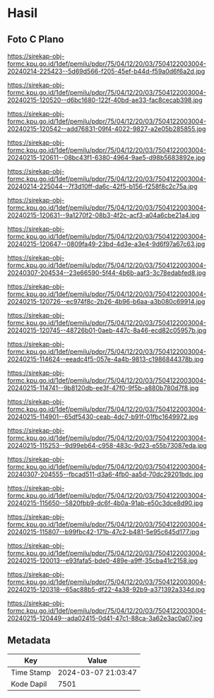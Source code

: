 # Hasil

## Foto C Plano

https://sirekap-obj-formc.kpu.go.id/1def/pemilu/pdpr/75/04/12/20/03/7504122003004-20240214-225423--5d69d566-f205-45ef-b44d-f59a0d6f6a2d.jpg

https://sirekap-obj-formc.kpu.go.id/1def/pemilu/pdpr/75/04/12/20/03/7504122003004-20240215-120520--d6bc1680-122f-40bd-ae33-fac8cecab398.jpg

https://sirekap-obj-formc.kpu.go.id/1def/pemilu/pdpr/75/04/12/20/03/7504122003004-20240215-120542--add76831-09f4-4022-9827-a2e05b285855.jpg

https://sirekap-obj-formc.kpu.go.id/1def/pemilu/pdpr/75/04/12/20/03/7504122003004-20240215-120611--08bc43f1-6380-4964-9ae5-d98b5683892e.jpg

https://sirekap-obj-formc.kpu.go.id/1def/pemilu/pdpr/75/04/12/20/03/7504122003004-20240214-225044--7f3d10ff-da6c-42f5-b156-f258f8c2c75a.jpg

https://sirekap-obj-formc.kpu.go.id/1def/pemilu/pdpr/75/04/12/20/03/7504122003004-20240215-120631--9a1270f2-08b3-4f2c-acf3-a04a6cbe21a4.jpg

https://sirekap-obj-formc.kpu.go.id/1def/pemilu/pdpr/75/04/12/20/03/7504122003004-20240215-120647--0809fa49-23bd-4d3e-a3e4-9d6f97a67c63.jpg

https://sirekap-obj-formc.kpu.go.id/1def/pemilu/pdpr/75/04/12/20/03/7504122003004-20240307-204534--23e66590-5f44-4b6b-aaf3-3c78edabfed8.jpg

https://sirekap-obj-formc.kpu.go.id/1def/pemilu/pdpr/75/04/12/20/03/7504122003004-20240215-120726--ec974f8c-2b26-4b96-b6aa-a3b080c69914.jpg

https://sirekap-obj-formc.kpu.go.id/1def/pemilu/pdpr/75/04/12/20/03/7504122003004-20240215-120745--48726b01-0aeb-447c-8a46-ecd82c05957b.jpg

https://sirekap-obj-formc.kpu.go.id/1def/pemilu/pdpr/75/04/12/20/03/7504122003004-20240215-114624--eeadc4f5-057e-4a4b-9813-c1986844378b.jpg

https://sirekap-obj-formc.kpu.go.id/1def/pemilu/pdpr/75/04/12/20/03/7504122003004-20240215-114741--9b8120db-ee3f-47f0-9f5b-a880b780d7f8.jpg

https://sirekap-obj-formc.kpu.go.id/1def/pemilu/pdpr/75/04/12/20/03/7504122003004-20240215-114901--65df5430-ceab-4dc7-b91f-01fbc1649972.jpg

https://sirekap-obj-formc.kpu.go.id/1def/pemilu/pdpr/75/04/12/20/03/7504122003004-20240215-115253--9d99eb64-c958-483c-9d23-e55b73087eda.jpg

https://sirekap-obj-formc.kpu.go.id/1def/pemilu/pdpr/75/04/12/20/03/7504122003004-20240307-204555--fbcad511-d3a6-4fb0-aa5d-70dc29201bdc.jpg

https://sirekap-obj-formc.kpu.go.id/1def/pemilu/pdpr/75/04/12/20/03/7504122003004-20240215-115650--5820fbb9-dc6f-4b0a-91ab-e50c3dce8d90.jpg

https://sirekap-obj-formc.kpu.go.id/1def/pemilu/pdpr/75/04/12/20/03/7504122003004-20240215-115807--b99fbc42-171b-47c2-b481-5e95c645d177.jpg

https://sirekap-obj-formc.kpu.go.id/1def/pemilu/pdpr/75/04/12/20/03/7504122003004-20240215-120013--e93fafa5-bde0-489e-a9ff-35cba41c2158.jpg

https://sirekap-obj-formc.kpu.go.id/1def/pemilu/pdpr/75/04/12/20/03/7504122003004-20240215-120318--65ac88b5-df22-4a38-92b9-a371392a334d.jpg

https://sirekap-obj-formc.kpu.go.id/1def/pemilu/pdpr/75/04/12/20/03/7504122003004-20240215-120449--ada02415-0d41-47c1-88ca-3a62e3ac0a07.jpg


## Metadata

| Key        | Value               |
| ---------- | ------------------- |
| Time Stamp | 2024-03-07 21:03:47 |
| Kode Dapil | 7501                |



